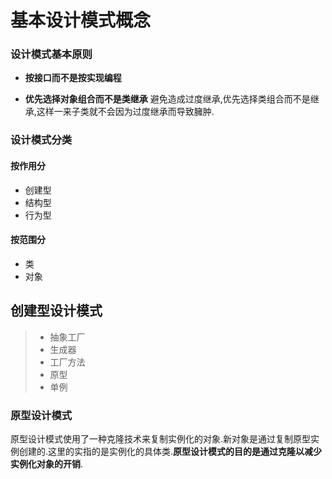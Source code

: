 # 基本设计模式概念
### 设计模式基本原则
- **按接口而不是按实现编程**

- **优先选择对象组合而不是类继承**
避免造成过度继承,优先选择类组合而不是继承,这样一来子类就不会因为过度继承而导致臃肿.

### 设计模式分类
#### 按作用分
- 创建型
- 结构型
- 行为型

#### 按范围分
- 类
- 对象

## 创建型设计模式
> - 抽象工厂
> - 生成器
> - 工厂方法
> - 原型
> - 单例


### 原型设计模式
原型设计模式使用了一种克隆技术来复制实例化的对象.新对象是通过复制原型实例创建的.这里的实指的是实例化的具体类.**原型设计模式的目的是通过克隆以减少实例化对象的开销**.


